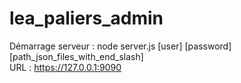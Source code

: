 # lea_paliers_admin

Démarrage serveur : node server.js [user] [password] [path_json_files_with_end_slash]
<br/>
URL : https://127.0.0.1:9090
